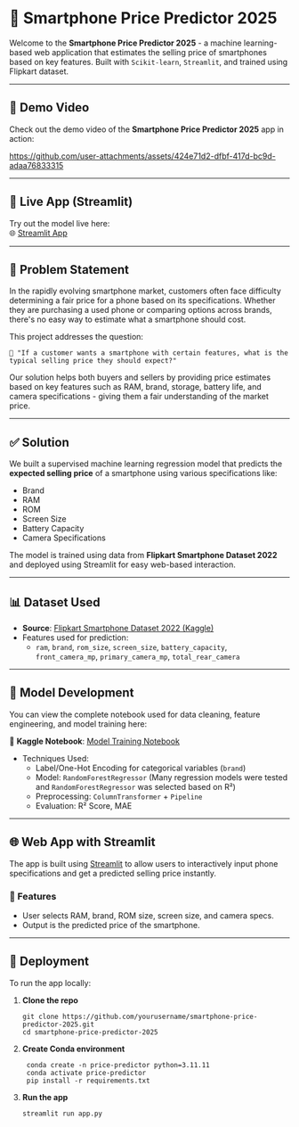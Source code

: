 # 📱 Smartphone Price Predictor 2025

Welcome to the **Smartphone Price Predictor 2025** - a machine learning-based web application that estimates the selling price of smartphones based on key features. Built with `Scikit-learn`, `Streamlit`, and trained using Flipkart dataset.

---

## 🎥 Demo Video

Check out the demo video of the **Smartphone Price Predictor 2025** app in action:

https://github.com/user-attachments/assets/424e71d2-dfbf-417d-bc9d-adaa76833315

---

## 🚀 Live App (Streamlit)

Try out the model live here:  
🌐 [Streamlit App](https://smartphone-price-predictor-2025.streamlit.app)

---

## 🧠 Problem Statement

In the rapidly evolving smartphone market, customers often face difficulty determining a fair price for a phone based on its specifications. Whether they are purchasing a used phone or comparing options across brands, there's no easy way to estimate what a smartphone should cost.

This project addresses the question:

`💬 "If a customer wants a smartphone with certain features, what is the typical selling price they should expect?"`

Our solution helps both buyers and sellers by providing price estimates based on key features such as RAM, brand, storage, battery life, and camera specifications - giving them a fair understanding of the market price.

---

## ✅ Solution

We built a supervised machine learning regression model that predicts the **expected selling price** of a smartphone using various specifications like:

- Brand
- RAM
- ROM
- Screen Size
- Battery Capacity
- Camera Specifications

The model is trained using data from **Flipkart Smartphone Dataset 2022** and deployed using Streamlit for easy web-based interaction.

---

## 📊 Dataset Used

- **Source**: [Flipkart Smartphone Dataset 2022 (Kaggle)](https://www.kaggle.com/datasets/jithinanievarghese/flipkart-smartphones-dataset)
- Features used for prediction:
  - `ram`, `brand`, `rom_size`, `screen_size`, `battery_capacity`, `front_camera_mp`, `primary_camera_mp`, `total_rear_camera`

---

## 📓 Model Development

You can view the complete notebook used for data cleaning, feature engineering, and model training here:

🔗 **Kaggle Notebook**: [Model Training Notebook](https://www.kaggle.com/code/omkarmhamal/smartphone-price-prediction-by-omkar)

- Techniques Used:
  - Label/One-Hot Encoding for categorical variables (`brand`)
  - Model: `RandomForestRegressor` (Many regression models were tested and `RandomForestRegressor` was selected based on R²)
  - Preprocessing: `ColumnTransformer` + `Pipeline`
  - Evaluation: R² Score, MAE

---

## 🌐 Web App with Streamlit

The app is built using [Streamlit](https://streamlit.io/) to allow users to interactively input phone specifications and get a predicted selling price instantly.

### 🔧 Features

- User selects RAM, brand, ROM size, screen size, and camera specs.
- Output is the predicted price of the smartphone.

---

## 🚀 Deployment

To run the app locally:

1. **Clone the repo**
   ```
   git clone https://github.com/yourusername/smartphone-price-predictor-2025.git
   cd smartphone-price-predictor-2025
   ```

2. **Create Conda environment**
   ```
    conda create -n price-predictor python=3.11.11
    conda activate price-predictor
    pip install -r requirements.txt
   ```

3. **Run the app**
   ```
   streamlit run app.py
   ```
